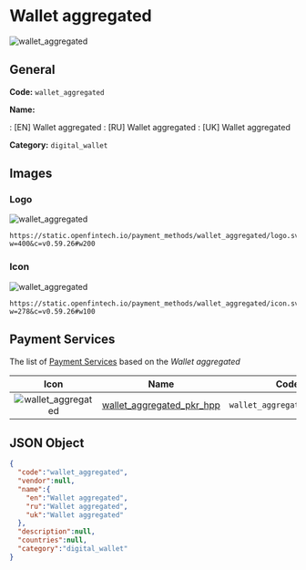
# Wallet aggregated 
![wallet_aggregated](https://static.openfintech.io/payment_methods/wallet_aggregated/logo.svg?w=400&c=v0.59.26#w200)  

## General 
**Code:** `wallet_aggregated` 
 
**Name:** 
 
:	[EN] Wallet aggregated 
:	[RU] Wallet aggregated 
:	[UK] Wallet aggregated 
 
**Category:** `digital_wallet` 
 

## Images 

### Logo 
![wallet_aggregated](https://static.openfintech.io/payment_methods/wallet_aggregated/logo.svg?w=400&c=v0.59.26#w200)  

```
https://static.openfintech.io/payment_methods/wallet_aggregated/logo.svg?w=400&c=v0.59.26#w200
```  

### Icon 
![wallet_aggregated](https://static.openfintech.io/payment_methods/wallet_aggregated/icon.svg?w=278&c=v0.59.26#w100)  

```
https://static.openfintech.io/payment_methods/wallet_aggregated/icon.svg?w=278&c=v0.59.26#w100
```  

## Payment Services 
 
The list of [Payment Services](/payment-services/) based on the _Wallet aggregated_ 

|Icon|Name|Code| 
|:---:|:---:|:---:| 
|![wallet_aggregated](https://static.openfintech.io/payment_methods/wallet_aggregated/icon.svg?w=278&c=v0.59.26#w100) |[wallet_aggregated_pkr_hpp](/payment-services/wallet_aggregated_pkr_hpp/)|`wallet_aggregated_pkr_hpp`| 
 

## JSON Object 

```json
{
  "code":"wallet_aggregated",
  "vendor":null,
  "name":{
    "en":"Wallet aggregated",
    "ru":"Wallet aggregated",
    "uk":"Wallet aggregated"
  },
  "description":null,
  "countries":null,
  "category":"digital_wallet"
}
```  
